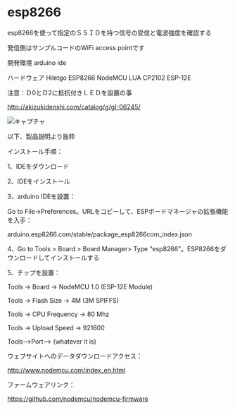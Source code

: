 # esp8266
esp8266を使って指定のＳＳＩＤを持つ信号の受信と電波強度を確認する

発信側はサンプルコードのWiFi access pointです

開発環境
arduino ide

ハードウェア
Hiletgo
ESP8266 NodeMCU LUA CP2102 ESP-12E

注意：Ｄ0とＤ2に抵抗付きＬＥＤを設置の事

http://akizukidenshi.com/catalog/g/gI-06245/

![キャプチャ](https://user-images.githubusercontent.com/44431594/69017459-82391e00-09ea-11ea-84ed-98e182494b4b.JPG)


以下、製品説明より抜粋

インストール手順：

1、IDEをダウンロード

2、IDEをインストール

3、arduino IDEを設置：

Go to File->Preferences。URLをコピーして、ESPボードマネージャの拡張機能を入手：

arduino.esp8266.com/stable/package_esp8266com_index.json

4、Go to Tools > Board > Board Manager> Type "esp8266"。ESP8266をダウンロードしてインストールする

5、チップを設置：

Tools -> Board -> NodeMCU 1.0 (ESP-12E Module)

Tools -> Flash Size -> 4M (3M SPIFFS)

Tools -> CPU Frequency -> 80 Mhz

Tools -> Upload Speed -> 921600

Tools-->Port--> (whatever it is)


ウェブサイトへのデータダウンロードアクセス：

http://www.nodemcu.com/index_en.html

ファームウェアリンク：

https://github.com/nodemcu/nodemcu-firmware
